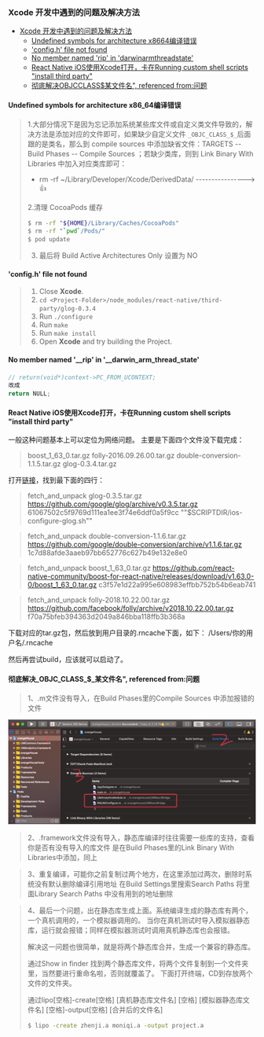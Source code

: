 ### Xcode 开发中遇到的问题及解决方法

<!-- TOC -->

- [Xcode 开发中遇到的问题及解决方法](#xcode-开发中遇到的问题及解决方法)
    - [Undefined symbols for architecture x8664编译错误](#undefined-symbols-for-architecture-x8664编译错误)
    - ['config.h' file not found](#configh-file-not-found)
    - [No member named 'rip' in 'darwinarmthreadstate'](#no-member-named-rip-in-darwinarmthreadstate)
    - [React Native iOS使用Xcode打开，卡在Running custom shell scripts "install third party"](#react-native-ios使用xcode打开卡在running-custom-shell-scripts-install-third-party)
    - [彻底解决OBJCCLASS$某文件名", referenced from:问题](#彻底解决objcclass某文件名-referenced-from问题)

<!-- /TOC -->

#### Undefined symbols for architecture x86_64编译错误

> 1.大部分情况下是因为忘记添加系统某些库文件或自定义类文件导致的，解决方法是添加对应的文件即可，如果缺少自定义文件 `_OBJC_CLASS_$_`后面跟的是类名，那么到 compile sources 中添加缺省文件：TARGETS -- Build Phases -- Compile Sources ；若缺少类库，则到 Link Binary With Libraries 中加入对应类库即可：
>
> - rm -rf ~/Library/Developer/Xcode/DerivedData/         ----------------> 👍
>
> 2.清理 CocoaPods 缓存
>
> ```bash
> $ rm -rf "${HOME}/Library/Caches/CocoaPods"
> $ rm -rf "`pwd`/Pods/"
> $ pod update
> ```
>
> 3. 最后将 Build Active Architectures Only 设置为 NO

#### 'config.h' file not found

>1. Close **Xcode**.
>2. `cd <Project-Folder>/node_modules/react-native/third-party/glog-0.3.4`
>3. Run `./configure`
>4. Run `make`
>5. Run `make install`
>6. Open **Xcode** and try building the Project.

#### No member named '__rip' in '__darwin_arm_thread_state'

```c
// return(void*)context->PC_FROM_UCONTEXT;
改成
return NULL;
```

  

#### React Native iOS使用Xcode打开，卡在Running custom shell scripts "install third party"

一般这种问题基本上可以定位为网络问题。 主要是下面四个文件没下载完成：

>boost_1_63_0.tar.gz
>folly-2016.09.26.00.tar.gz
>double-conversion-1.1.5.tar.gz
>glog-0.3.4.tar.gz

打开[链接](https://github.com/facebook/react-native/blob/master/scripts/ios-install-third-party.sh)，找到最下面的四行：

>fetch_and_unpack glog-0.3.5.tar.gz https://github.com/google/glog/archive/v0.3.5.tar.gz 61067502c5f9769d111ea1ee3f74e6ddf0a5f9cc "\"$SCRIPTDIR/ios-configure-glog.sh\""

>fetch_and_unpack double-conversion-1.1.6.tar.gz https://github.com/google/double-conversion/archive/v1.1.6.tar.gz 1c7d88afde3aaeb97bb652776c627b49e132e8e0

>fetch_and_unpack boost_1_63_0.tar.gz https://github.com/react-native-community/boost-for-react-native/releases/download/v1.63.0-0/boost_1_63_0.tar.gz c3f57e1d22a995e608983effbb752b54b6eab741

>fetch_and_unpack folly-2018.10.22.00.tar.gz https://github.com/facebook/folly/archive/v2018.10.22.00.tar.gz f70a75bfeb394363d2049a846bba118ffb3b368a

下载对应的tar.gz包，然后放到用户目录的.rncache下面，如下： /Users/你的用户名/.rncache

然后再尝试build，应该就可以启动了。

#### 彻底解决_OBJC_CLASS_$_某文件名", referenced from:问题

>1、.m文件没有导入，在Build Phases里的Compile Sources 中添加报错的文件

![xcode1](https://github.com/fightingljm/myblog/blob/master/src/image/xcode1.png)

> 2、.framework文件没有导入，静态库编译时往往需要一些库的支持，查看你是否有没有导入的库文件
> 是在Build Phases里的Link Binary With Libraries中添加，同上

>3、重复编译，可能你之前复制过两个地方，在这里添加过两次，删除时系统没有默认删除编译引用地址
>在Build Settings里搜索Search Paths  将里面Library Search Paths 中没有用到的地址删除

>4、最后一个问题，出在静态库生成上面。系统编译生成的静态库有两个，一个真机调用的，一个模拟器调用的。
>当你在真机测试时导入模拟器静态库，运行就会报错；同样在模拟器测试时调用真机静态库也会报错。
>
>解决这一问题也很简单，就是将两个静态库合并，生成一个兼容的静态库。
>
>通过Show in finder 找到两个静态库文件，将两个文件复制到一个文件夹里，当然要进行重命名啦，否则就覆盖了。
>下面打开终端，CD到存放两个文件的文件夹。
>
>通过lipo[空格]-create[空格] [真机静态库文件名] [空格] [模拟器静态库文件名] [空格]-output[空格] [合并后的文件名]
>
>```bash
>$ lipo -create zhenji.a moniqi.a -output project.a
>```


